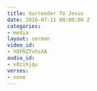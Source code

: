 ```yaml
---
title: Surrender To Jesus
date: 2016-07-11 00:00:00 Z
categories:
- media
layout: sermon
video_id:
- hQFRZTvhsXA
audio_id:
- v0zihjqu
verses:
- none
---
```


